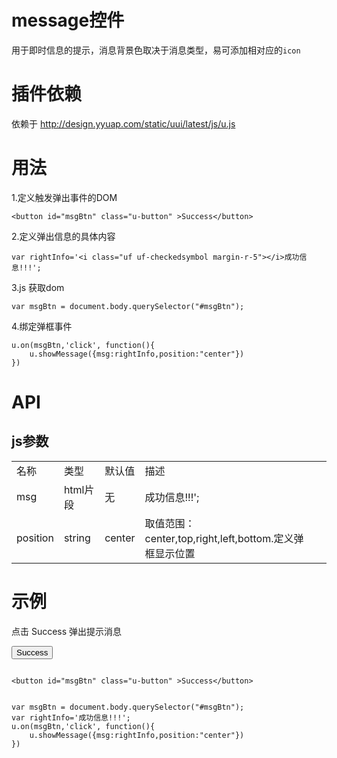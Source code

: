 # message控件

用于即时信息的提示，消息背景色取决于消息类型，易可添加相对应的`icon`

# 插件依赖

依赖于 http://design.yyuap.com/static/uui/latest/js/u.js

# 用法

1.定义触发弹出事件的DOM

```
<button id="msgBtn" class="u-button" >Success</button>

```
2.定义弹出信息的具体内容

```
var rightInfo='<i class="uf uf-checkedsymbol margin-r-5"></i>成功信息!!!';

```

3.js 获取dom

```
var msgBtn = document.body.querySelector("#msgBtn");

```

4.绑定弹框事件

```
u.on(msgBtn,'click', function(){ 
    u.showMessage({msg:rightInfo,position:"center"})
})

```

# API

## js参数
<table>
  <tbody>
  	  <tr>
	    <td>名称</td>
	    <td>类型</td>
	    <td>默认值</td>
	    <td>描述</td>
	    <td></td>
	  </tr>
	  <tr>
	    <td>msg</td>
	    <td>html片段</td>
	    <td>无</td>
	    <td><i class="uf uf-checkedsymbol margin-r-5"></i>成功信息!!!';</td>
	    <td></td>
	  </tr>
	  <tr>
	    <td>position</td>
	    <td>string</td>
	    <td>center</td>
	    <td>取值范围：center,top,right,left,bottom.定义弹框显示位置</td>
	    <td></td>
	  </tr>
	</tbody>
</table>

# 示例





点击 Success 弹出提示消息
<div class="example-content"><button id="msgBtn" class="u-button" >Success</button>
</div>



<script>
var msgBtn = document.body.querySelector("#msgBtn");
var rightInfo='<i class="uf uf-checkedsymbol margin-r-5"></i>成功信息!!!';
u.on(msgBtn,'click', function(){ 
    u.showMessage({msg:rightInfo,position:"center"})
})
</script>

<div class="examples-code"><pre><code>
&lt;button id="msgBtn" class="u-button" >Success&lt;/button>
</code></pre>
</div>


<div class="examples-code"><pre><code>
var msgBtn = document.body.querySelector("#msgBtn");
var rightInfo='<i class="uf uf-checkedsymbol margin-r-5"></i>成功信息!!!';
u.on(msgBtn,'click', function(){ 
    u.showMessage({msg:rightInfo,position:"center"})
})</code></pre>
</div>

